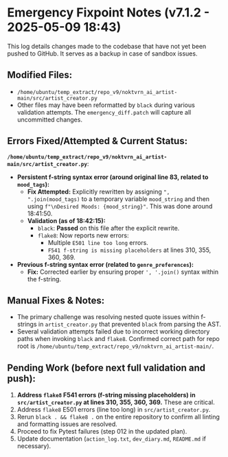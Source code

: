 # Emergency Fixpoint Notes (v7.1.2 - 2025-05-09 18:43)

This log details changes made to the codebase that have not yet been pushed to GitHub. It serves as a backup in case of sandbox issues.

## Modified Files:

*   `/home/ubuntu/temp_extract/repo_v9/noktvrn_ai_artist-main/src/artist_creator.py`
*   Other files may have been reformatted by `black` during various validation attempts. The `emergency_diff.patch` will capture all uncommitted changes.

## Errors Fixed/Attempted & Current Status:

**`/home/ubuntu/temp_extract/repo_v9/noktvrn_ai_artist-main/src/artist_creator.py`**:

*   **Persistent f-string syntax error (around original line 83, related to `mood_tags`):**
    *   **Fix Attempted:** Explicitly rewritten by assigning `", ".join(mood_tags)` to a temporary variable `mood_string` and then using `f"\nDesired Moods: {mood_string}"`. This was done around 18:41:50.
    *   **Validation (as of 18:42:15):**
        *   `black`: **Passed** on this file after the explicit rewrite.
        *   `flake8`: Now reports new errors:
            *   Multiple `E501 line too long` errors.
            *   `F541 f-string is missing placeholders` at lines 310, 355, 360, 369.
*   **Previous f-string syntax error (related to `genre_preferences`):**
    *   **Fix:** Corrected earlier by ensuring proper `', '.join()` syntax within the f-string.

## Manual Fixes & Notes:

*   The primary challenge was resolving nested quote issues within f-strings in `artist_creator.py` that prevented `black` from parsing the AST.
*   Several validation attempts failed due to incorrect working directory paths when invoking `black` and `flake8`. Confirmed correct path for repo root is `/home/ubuntu/temp_extract/repo_v9/noktvrn_ai_artist-main/`.

## Pending Work (before next full validation and push):

1.  **Address `flake8` F541 errors (f-string missing placeholders) in `src/artist_creator.py` at lines 310, 355, 360, 369.** These are critical.
2.  Address `flake8` E501 errors (line too long) in `src/artist_creator.py`.
3.  Rerun `black . && flake8 .` on the entire repository to confirm all linting and formatting issues are resolved.
4.  Proceed to fix Pytest failures (step 012 in the updated plan).
5.  Update documentation (`action_log.txt`, `dev_diary.md`, `README.md` if necessary).

